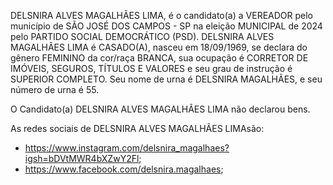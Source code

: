 DELSNIRA ALVES MAGALHÃES LIMA, é o candidato(a) a VEREADOR pelo município de SÃO JOSÉ DOS CAMPOS - SP na eleição MUNICIPAL de 2024 pelo PARTIDO SOCIAL DEMOCRÁTICO (PSD). DELSNIRA ALVES MAGALHÃES LIMA é CASADO(A), nasceu em 18/09/1969, se declara do gênero FEMININO da cor/raça BRANCA, sua ocupação é CORRETOR DE IMÓVEIS, SEGUROS, TÍTULOS E VALORES e seu grau de instrução é SUPERIOR COMPLETO. Seu nome de urna é DELSNIRA MAGALHÃES, e seu número de urna é 55.

O Candidato(a) DELSNIRA ALVES MAGALHÃES LIMA não declarou bens.


As redes sociais de DELSNIRA ALVES MAGALHÃES LIMAsão:
- https://www.instagram.com/delsnira_magalhaes?igsh=bDVtMWR4bXZwY2Fl;
- https://www.facebook.com/delsnira.magalhaes;